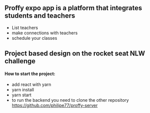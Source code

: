  ## Proffy expo app is a platform that integrates students and teachers 
 - List teachers
 - make connections with teachers
 - schedule your classes
 
## Project based design on the rocket seat NLW challenge

#### How to start the project:
- add react with yarn 
- yarn install
- yarn start
- to run the backend you need to clone the other repository <a>https://github.com/philipe77/proffy-server

